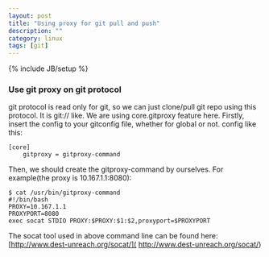 ```yaml
---
layout: post
title: "Using proxy for git pull and push"
description: ""
category: linux
tags: [git]
---
```

{% include JB/setup %}

### Use git proxy on git protocol ##
git protocol is read only for git, so we can just clone/pull
git repo using this protocol. It is git:// like.
We are using core.gitproxy feature here.
Firstly, insert the config to your gitconfig file, whether for
global or not. config like this:

	[core]
		gitproxy = gitproxy-command

Then, we should create the gitproxy-command by ourselves.
For example(the proxy is 10.167.1.1:8080):

	$ cat /usr/bin/gitproxy-command
	#!/bin/bash
	PROXY=10.167.1.1
	PROXYPORT=8080
	exec socat STDIO PROXY:$PROXY:$1:$2,proxyport=$PROXYPORT

The socat tool used in above command line can be found here:[http://www.dest-unreach.org/socat/]( http://www.dest-unreach.org/socat/)
